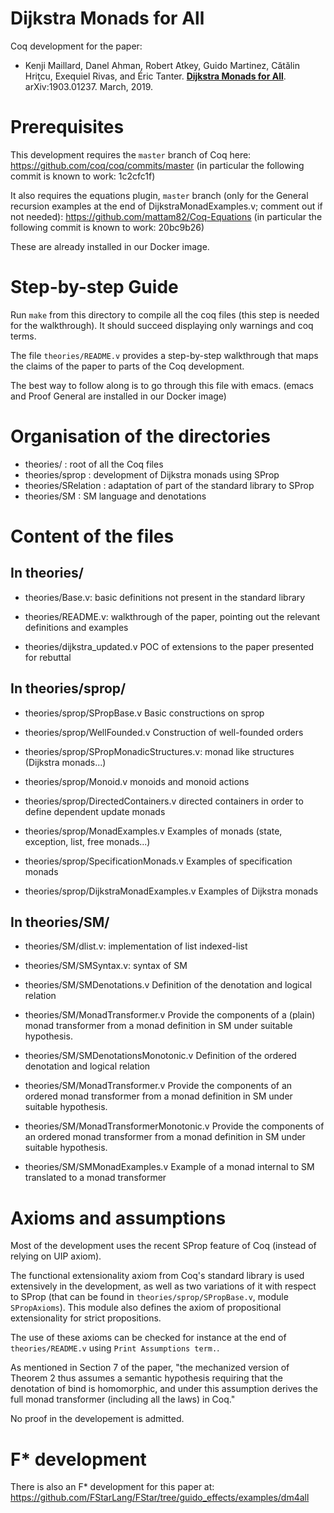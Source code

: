 # Dijkstra Monads for All

Coq development for the paper:
- Kenji Maillard, Danel Ahman, Robert Atkey, Guido Martinez,
  Cătălin Hriţcu, Exequiel Rivas, and Éric Tanter.
  **[Dijkstra Monads for All](https://arxiv.org/abs/1903.01237)**.
  arXiv:1903.01237. March, 2019.


# Prerequisites

This development requires the `master` branch of Coq here:
https://github.com/coq/coq/commits/master
(in particular the following commit is known to work: 1c2cfc1f)

It also requires the equations plugin, `master` branch (only for the
General recursion examples at the end of DijkstraMonadExamples.v;
comment out if not needed): https://github.com/mattam82/Coq-Equations
(in particular the following commit is known to work: 20bc9b26)
 
These are already installed in our Docker image.


# Step-by-step Guide

Run `make` from this directory to compile all the coq files
(this step is needed for the walkthrough). It should succeed
displaying only warnings and coq terms.

The file `theories/README.v` provides a step-by-step walkthrough
that maps the claims of the paper to parts of the Coq development.

The best way to follow along is to go through this file with emacs.
(emacs and Proof General are installed in our Docker image)


# Organisation of the directories

- theories/          : root of all the Coq files
- theories/sprop     : development of Dijkstra monads using SProp
- theories/SRelation : adaptation of part of the standard library to SProp
- theories/SM        : SM language and denotations


# Content of the files

## In theories/

* theories/Base.v:
  basic definitions not present in the standard library
  
* theories/README.v:
  walkthrough of the paper, pointing out the relevant definitions and examples
  
* theories/dijkstra_updated.v
  POC of extensions to the paper presented for rebuttal


## In theories/sprop/

* theories/sprop/SPropBase.v
  Basic constructions on sprop
  
* theories/sprop/WellFounded.v
  Construction of well-founded orders
  
* theories/sprop/SPropMonadicStructures.v:
  monad like structures (Dijkstra monads...)

* theories/sprop/Monoid.v
  monoids and monoid actions

* theories/sprop/DirectedContainers.v
  directed containers in order to define dependent update monads

* theories/sprop/MonadExamples.v
  Examples of monads (state, exception, list, free monads...)

* theories/sprop/SpecificationMonads.v
  Examples of specification monads

* theories/sprop/DijkstraMonadExamples.v
  Examples of Dijkstra monads 

## In theories/SM/

* theories/SM/dlist.v:
  implementation of list indexed-list

* theories/SM/SMSyntax.v:
  syntax of SM

* theories/SM/SMDenotations.v
  Definition of the denotation and logical relation

* theories/SM/MonadTransformer.v
  Provide the components of a (plain) monad transformer
  from a monad definition in SM under suitable hypothesis.

* theories/SM/SMDenotationsMonotonic.v
  Definition of the ordered denotation and logical relation

* theories/SM/MonadTransformer.v
  Provide the components of an ordered monad transformer
  from a monad definition in SM under suitable hypothesis.

* theories/SM/MonadTransformerMonotonic.v
  Provide the components of an ordered monad transformer
  from a monad definition in SM under suitable hypothesis.

* theories/SM/SMMonadExamples.v
  Example of a monad internal to SM translated to a monad transformer


# Axioms and assumptions

Most of the development uses the recent SProp feature of Coq (instead of relying on UIP axiom).

The functional extensionality axiom from Coq's standard library is used
extensively in the development, as well as two variations of it with 
respect to SProp (that can be found in `theories/sprop/SPropBase.v`, module `SPropAxioms`). 
This module also defines the axiom of propositional extensionality 
for strict propositions.

The use of these axioms can be checked for instance at the end of 
`theories/README.v` using `Print Assumptions term.`.

As mentioned in Section 7 of the paper, "the mechanized version of
Theorem 2 thus assumes a semantic hypothesis requiring that the
denotation of bind is homomorphic, and under this assumption derives
the full monad transformer (including all the laws) in Coq."

No proof in the developement is admitted.

# F* development

There is also an F* development for this paper at:
https://github.com/FStarLang/FStar/tree/guido_effects/examples/dm4all
